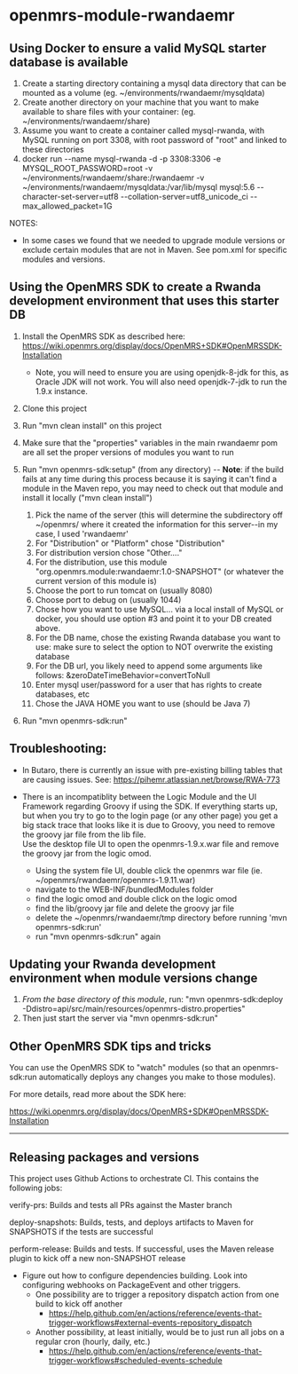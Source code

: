 openmrs-module-rwandaemr
===================================

Using Docker to ensure a valid MySQL starter database is available
---------------------------------------------------------------

1. Create a starting directory containing a mysql data directory that can be mounted as a volume (eg. ~/environments/rwandaemr/mysqldata)
2. Create another directory on your machine that you want to make available to share files with your container: (eg. ~/environments/rwandaemr/share)
3. Assume you want to create a container called mysql-rwanda, with MySQL running on port 3308, with root password of "root" and linked to these directories
4. docker run --name mysql-rwanda -d -p 3308:3306 -e MYSQL_ROOT_PASSWORD=root -v ~/environments/rwandaemr/share:/rwandaemr -v ~/environments/rwandaemr/mysqldata:/var/lib/mysql mysql:5.6 --character-set-server=utf8 --collation-server=utf8_unicode_ci --max_allowed_packet=1G

NOTES:

* In some cases we found that we needed to upgrade module versions or exclude certain modules that are not in Maven.  See pom.xml for specific modules and versions.

Using the OpenMRS SDK to create a Rwanda development environment that uses this starter DB
---------------------------------------------------------------

1. Install the OpenMRS SDK as described here: https://wiki.openmrs.org/display/docs/OpenMRS+SDK#OpenMRSSDK-Installation
   * Note, you will need to ensure you are using openjdk-8-jdk for this, as Oracle JDK will not work.  You will also need openjdk-7-jdk to run the 1.9.x instance.
2. Clone this project
3. Run "mvn clean install" on this project
4. Make sure that the "properties" variables in the main rwandaemr pom are all set the proper versions of modules you want to run
5. Run "mvn openmrs-sdk:setup" (from any directory) --
    **Note**: if the build fails at any time during this process because it is saying it can't find a module in the Maven repo, you may need
    to check out that module and install it locally ("mvn clean install")
    1. Pick the name of the server (this will determine the subdirectory off ~/openmrs/ where it created the information for this server--in my case, I used 'rwandaemr'
    2. For "Distribution" or "Platform" chose "Distribution"
    3. For distribution version chose "Other...."
    4. For the distribution, use this module "org.openmrs.module:rwandaemr:1.0-SNAPSHOT" (or whatever the current version of this module is)
    5. Choose the port to run tomcat on (usually 8080)
    5. Choose port to debug on (usually 1044)
    6. Chose how you want to use MySQL... via a local install of MySQL or docker, you should use option #3 and point it to your DB created above.
    7. For the DB name, chose the existing Rwanda database you want to use: make sure to select the option to NOT overwrite the existing database
    8. For the DB url, you likely need to append some arguments like follows:   &zeroDateTimeBehavior=convertToNull
    9. Enter mysql user/password for a user that has rights to create databases, etc
    10. Chose the JAVA HOME you want to use (should be Java 7)

6. Run "mvn openmrs-sdk:run"

Troubleshooting:
------------------

* In Butaro, there is currently an issue with pre-existing billing tables that are causing issues.
  See:  https://pihemr.atlassian.net/browse/RWA-773

* There is an incompatiblity between the Logic Module and the UI Framework regarding Groovy if using the SDK. 
  If everything starts up, but when you try to go to the login page (or any other page) you get a big stack trace 
  that looks like it is due to Groovy, you need to remove the groovy jar file from the lib file.  
  Use the desktop file UI to open the openmrs-1.9.x.war file and remove the groovy jar from the logic omod.
   - Using the system file UI, double click the openmrs war file (ie. ~/openmrs/rwandaemr/openmrs-1.9.11.war)
   - navigate to the WEB-INF/bundledModules folder
   - find the logic omod and double click on the logic omod
   - find the lib/groovy jar file and delete the groovy jar file
   - delete the ~/openmrs/rwandaemr/tmp directory before running 'mvn openmrs-sdk:run'
   - run "mvn openmrs-sdk:run" again


Updating your Rwanda development environment when module versions change
------------------------------------------------------------------------

1. *From the base directory of this module*, run: "mvn openmrs-sdk:deploy -Ddistro=api/src/main/resources/openmrs-distro.properties"
2. Then just start the server via "mvn openmrs-sdk:run"


Other OpenMRS SDK tips and tricks
---------------------------------

You can use the OpenMRS SDK to "watch" modules (so that an openmrs-sdk:run automatically deploys any changes you make to those modules).  

For more details, read more about the SDK here:

https://wiki.openmrs.org/display/docs/OpenMRS+SDK#OpenMRSSDK-Installation

-----

Releasing packages and versions
---------------------------------

This project uses Github Actions to orchestrate CI.  This contains the following jobs:

verify-prs:  Builds and tests all PRs against the Master branch

deploy-snapshots:  Builds, tests, and deploys artifacts to Maven for SNAPSHOTS if the tests are successful

perform-release:  Builds and tests.  If successful, uses the Maven release plugin to kick off a new non-SNAPSHOT release


* Figure out how to configure dependencies building.  Look into configuring webhooks on PackageEvent and other triggers.
  * One possibility are to trigger a repository dispatch action from one build to kick off another
    - https://help.github.com/en/actions/reference/events-that-trigger-workflows#external-events-repository_dispatch
  * Another possibility, at least initially, would be to just run all jobs on a regular cron (hourly, daily, etc.) 
    - https://help.github.com/en/actions/reference/events-that-trigger-workflows#scheduled-events-schedule

